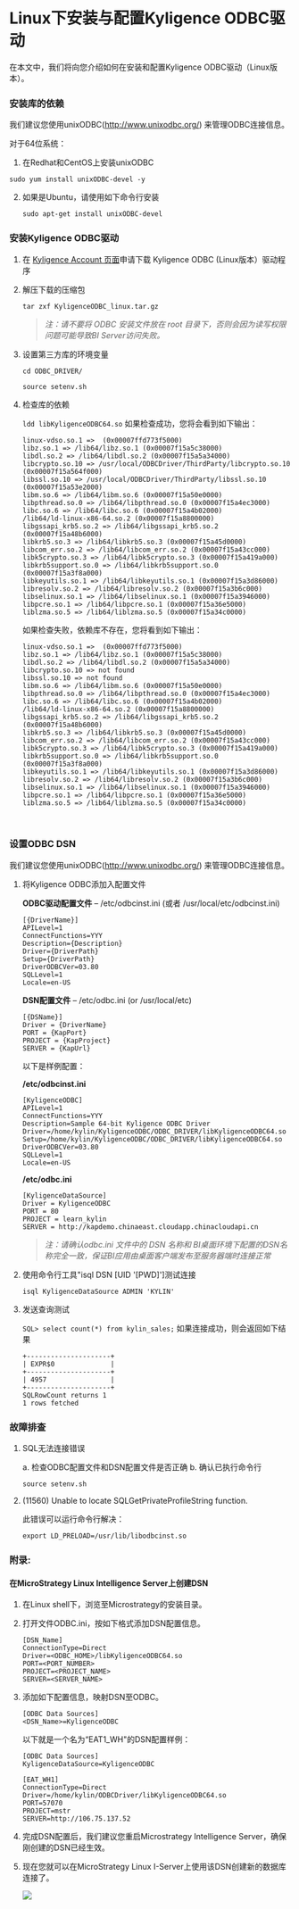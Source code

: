 # Linux下安装与配置Kyligence ODBC驱动

在本文中，我们将向您介绍如何在安装和配置Kyligence ODBC驱动（Linux版本）。

### 安装库的依赖

我们建议您使用unixODBC(http://www.unixodbc.org/) 来管理ODBC连接信息。

对于64位系统：

1.  在Redhat和CentOS上安装unixODBC

   `sudo yum install unixODBC-devel -y` 

2. 如果是Ubuntu，请使用如下命令行安装

   `sudo apt-get install unixODBC-devel`

### 安装Kyligence ODBC驱动

1. 在 [Kyligence Account 页面](http://account.kyligence.io)申请下载 Kyligence ODBC (Linux版本）驱动程序

2. 解压下载的压缩包

   `tar zxf KyligenceODBC_linux.tar.gz`

   > *注：请不要将 ODBC 安装文件放在 root 目录下，否则会因为读写权限问题可能导致BI Server访问失败。*

3. 设置第三方库的环境变量

   `cd ODBC_DRIVER/`

   `source setenv.sh`

4. 检查库的依赖

   `ldd libKyligenceODBC64.so`
   如果检查成功，您将会看到如下输出：

   ```
   linux-vdso.so.1 =>  (0x00007ffd773f5000)
   libz.so.1 => /lib64/libz.so.1 (0x00007f15a5c38000)
   libdl.so.2 => /lib64/libdl.so.2 (0x00007f15a5a34000)
   libcrypto.so.10 => /usr/local/ODBCDriver/ThirdParty/libcrypto.so.10 (0x00007f15a564f000)
   libssl.so.10 => /usr/local/ODBCDriver/ThirdParty/libssl.so.10 (0x00007f15a53e2000)
   libm.so.6 => /lib64/libm.so.6 (0x00007f15a50e0000)
   libpthread.so.0 => /lib64/libpthread.so.0 (0x00007f15a4ec3000)
   libc.so.6 => /lib64/libc.so.6 (0x00007f15a4b02000)
   /lib64/ld-linux-x86-64.so.2 (0x00007f15a8800000)
   libgssapi_krb5.so.2 => /lib64/libgssapi_krb5.so.2 (0x00007f15a48b6000)
   libkrb5.so.3 => /lib64/libkrb5.so.3 (0x00007f15a45d0000)
   libcom_err.so.2 => /lib64/libcom_err.so.2 (0x00007f15a43cc000)
   libk5crypto.so.3 => /lib64/libk5crypto.so.3 (0x00007f15a419a000)
   libkrb5support.so.0 => /lib64/libkrb5support.so.0 (0x00007f15a3f8a000)
   libkeyutils.so.1 => /lib64/libkeyutils.so.1 (0x00007f15a3d86000)
   libresolv.so.2 => /lib64/libresolv.so.2 (0x00007f15a3b6c000)
   libselinux.so.1 => /lib64/libselinux.so.1 (0x00007f15a3946000)
   libpcre.so.1 => /lib64/libpcre.so.1 (0x00007f15a36e5000)
   liblzma.so.5 => /lib64/liblzma.so.5 (0x00007f15a34c0000)
   ```

   如果检查失败，依赖库不存在，您将看到如下输出：

   ```
   linux-vdso.so.1 =>  (0x00007ffd773f5000)
   libz.so.1 => /lib64/libz.so.1 (0x00007f15a5c38000)
   libdl.so.2 => /lib64/libdl.so.2 (0x00007f15a5a34000)
   libcrypto.so.10 => not found
   libssl.so.10 => not found
   libm.so.6 => /lib64/libm.so.6 (0x00007f15a50e0000)
   libpthread.so.0 => /lib64/libpthread.so.0 (0x00007f15a4ec3000)
   libc.so.6 => /lib64/libc.so.6 (0x00007f15a4b02000)
   /lib64/ld-linux-x86-64.so.2 (0x00007f15a8800000)
   libgssapi_krb5.so.2 => /lib64/libgssapi_krb5.so.2 (0x00007f15a48b6000)
   libkrb5.so.3 => /lib64/libkrb5.so.3 (0x00007f15a45d0000)
   libcom_err.so.2 => /lib64/libcom_err.so.2 (0x00007f15a43cc000)
   libk5crypto.so.3 => /lib64/libk5crypto.so.3 (0x00007f15a419a000)
   libkrb5support.so.0 => /lib64/libkrb5support.so.0 (0x00007f15a3f8a000)
   libkeyutils.so.1 => /lib64/libkeyutils.so.1 (0x00007f15a3d86000)
   libresolv.so.2 => /lib64/libresolv.so.2 (0x00007f15a3b6c000)
   libselinux.so.1 => /lib64/libselinux.so.1 (0x00007f15a3946000)
   libpcre.so.1 => /lib64/libpcre.so.1 (0x00007f15a36e5000)
   liblzma.so.5 => /lib64/liblzma.so.5 (0x00007f15a34c0000)
   ```

   ​

### 设置ODBC DSN 

我们建议您使用unixODBC(http://www.unixodbc.org/) 来管理ODBC连接信息。

1. 将Kyligence ODBC添加入配置文件

   **ODBC驱动配置文件** – /etc/odbcinst.ini (或者 /usr/local/etc/odbcinst.ini)

   ```
   [{DriverName}]
   APILevel=1
   ConnectFunctions=YYY
   Description={Description}
   Driver={DriverPath}
   Setup={DriverPath}
   DriverODBCVer=03.80
   SQLLevel=1
   Locale=en-US
   ```

   **DSN配置文件** – /etc/odbc.ini (or /usr/local/etc)

   ```
   [{DSName}]
   Driver = {DriverName}
   PORT = {KapPort}
   PROJECT = {KapProject}
   SERVER = {KapUrl}
   ```

   以下是样例配置： 

   **/etc/odbcinst.ini**

   ```
   [KyligenceODBC]
   APILevel=1
   ConnectFunctions=YYY
   Description=Sample 64-bit Kyligence ODBC Driver
   Driver=/home/kylin/KyligenceODBC/ODBC_DRIVER/libKyligenceODBC64.so
   Setup=/home/kylin/KyligenceODBC/ODBC_DRIVER/libKyligenceODBC64.so
   DriverODBCVer=03.80
   SQLLevel=1
   Locale=en-US
   ```

   **/etc/odbc.ini**

   ```
   [KyligenceDataSource]
   Driver = KyligenceODBC
   PORT = 80
   PROJECT = learn_kylin
   SERVER = http://kapdemo.chinaeast.cloudapp.chinacloudapi.cn
   ```

   > *注：请确认odbc.ini 文件中的 DSN 名称和 BI桌面环境下配置的DSN名称完全一致，保证BI应用由桌面客户端发布至服务器端时连接正常*

2. 使用命令行工具"isql DSN [UID '[PWD]']测试连接

   `isql KyligenceDataSource ADMIN 'KYLIN'`

3. 发送查询测试 

   `SQL> select count(*) from kylin_sales;`
   如果连接成功，则会返回如下结果

   ```
   +---------------------+
   | EXPR$0              |
   +---------------------+
   | 4957                |
   +---------------------+
   SQLRowCount returns 1
   1 rows fetched
   ```

### 故障排查

1. SQL无法连接错误      

   a. 检查ODBC配置文件和DSN配置文件是否正确
   b. 确认已执行命令行

   `source setenv.sh`

2. (11560) Unable to locate SQLGetPrivateProfileString function.

   此错误可以运行命令行解决：  

   `export LD_PRELOAD=/usr/lib/libodbcinst.so`

### 附录:

#### 在MicroStrategy Linux Intelligence Server上创建DSN

1. 在Linux shell下，浏览至Microstrategy的安装目录。

2. 打开文件ODBC.ini，按如下格式添加DSN配置信息。

   ```
   [DSN_Name]
   ConnectionType=Direct
   Driver=<ODBC_HOME>/libKyligenceODBC64.so
   PORT=<PORT_NUMBER>
   PROJECT=<PROJECT_NAME>
   SERVER=<SERVER_NAME>
   ```

3. 添加如下配置信息，映射DSN至ODBC。 

   ```
   [ODBC Data Sources]
   <DSN_Name>=KyligenceODBC
   ```

   以下就是一个名为“EAT1_WH"的DSN配置样例：

   ```
   [ODBC Data Sources]
   KyligenceDataSource=KyligenceODBC

   [EAT_WH1]
   ConnectionType=Direct
   Driver=/home/kylin/ODBCDriver/libKyligenceODBC64.so
   PORT=57070
   PROJECT=mstr
   SERVER=http://106.75.137.52
   ```

4. 完成DSN配置后，我们建议您重启Microstrategy Intelligence Server，确保刚创建的DSN已经生效。 

5. 现在您就可以在MicroStrategy Linux I-Server上使用该DSN创建新的数据库连接了。

   ![](images/kyligence_odbc_05_cn.PNG)
